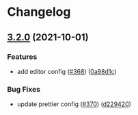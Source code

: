 # Changelog

## [3.2.0](https://www.github.com/project-calavera/project-calavera/compare/v3.1.55...v3.2.0) (2021-10-01)


### Features

* add editor config ([#368](https://www.github.com/project-calavera/project-calavera/issues/368)) ([0a98d1c](https://www.github.com/project-calavera/project-calavera/commit/0a98d1cfcaa7ec22edaea285afbda0feb5a6d570))


### Bug Fixes

* update prettier config ([#370](https://www.github.com/project-calavera/project-calavera/issues/370)) ([d229420](https://www.github.com/project-calavera/project-calavera/commit/d2294203ed9bacb0b047ca1eef7e17acb861f4ac))
